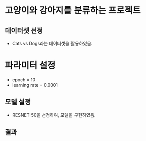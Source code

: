 # 고양이와 강아지를 분류하는 프로젝트

## 데이터셋 선정
- Cats vs Dogs라는 데이터셋을 활용하였음.

# 파라미터 설정
- epoch = 10
- learning rate = 0.0001

## 모델 설정 
- RESNET-50을 선정하여, 모델을 구현하였음.

## 결과
 
 

 

